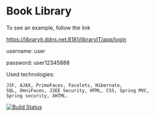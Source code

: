 # Book Library

To see an example, follow the link

https://libraryit.ddns.net:8181/libraryIT/app/login

username: user

password: user12345888

Used technologies: 
    
    JSF, AJAX, PrimeFaces, Facelets, Hibernate, 
    SQL, OmniFaces, J2EE Security, HTML, CSS, Spring MVC,
    Spring security, XHTML.


[![Build Status](https://travis-ci.org/valentin1982/Library.svg?branch=master)](https://travis-ci.org/valentin1982/Library)
